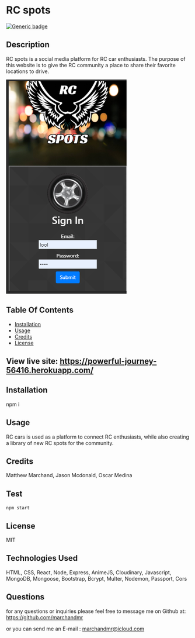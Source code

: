 # RC spots 

  [![Generic badge](https://img.shields.io/badge/License-MIT-<COLOR>.svg)](https://shields.io/)

  ##  Description
  
  RC spots is a social media platform for RC car enthusiasts. The purpose of this website is to give the RC community a place to share their favorite locations to drive.

![](client/public/img.png)


  ## Table Of Contents

  * [Installation](#installation)
  * [Usage](#usage)
  * [Credits](#credits)
  * [License](#license)


  ## View live site: https://powerful-journey-56416.herokuapp.com/
  
  
  ## Installation

  npm i

  ## Usage

  RC cars is used as a platform to connect RC enthusiasts, while also creating a library of new RC spots for the community.

  ## Credits

  Matthew Marchand, Jason Mcdonald, Oscar Medina

  ## Test

    npm start

  ## License

  MIT


## Technologies Used

HTML, CSS, React, Node, Express, AnimeJS, Cloudinary, Javascript, MongoDB, Mongoose, Bootstrap, Bcrypt, Multer, Nodemon, Passport, Cors

## Questions

  for any questions or inquiries  please feel free to message me on Github at: https://github.com/marchandmr

  or you can send me an E-mail :  marchandmr@icloud.com

 

 
